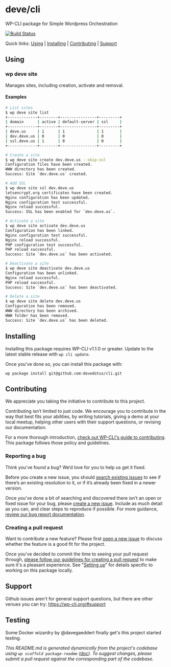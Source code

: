 deve/cli
========

WP-CLI package for Simple Wordpress Orchestration

[![Build Status](https://travis-ci.org/devedotus/cli.svg?branch=master)](https://travis-ci.org/devedotus/cli)

Quick links: [Using](#using) | [Installing](#installing) | [Contributing](#contributing) | [Support](#support)

## Using
### wp deve site <command>
Manages sites, including creation, activate and removal.
#### Examples
```sh
# List sites
$ wp deve site list
+-------------+--------+----------------+---------+
| domain      | active | default-server | ssl     |
+-------------+--------+----------------+---------+
| deve.us     | 1      | 1              | 1       |
| dev.deve.us | 0      | 0              | 0       |
| ssl.deve.us | 1      | 0              | 0       |
+-------------+--------+----------------+---------+

# Create a site
$ wp deve site create dev.deve.us --skip-ssl
Configuration files have been created.
WWW directory has been created.
Success: Site `dev.deve.us` created.

# Add SSL
$ wp deve site ssl dev.deve.us
letsencrypt.org certificates have been created.
Nginx configuration has been updated.
Nginx configuration test successful.
Nginx reload successful.
Success: SSL has been enabled for `dev.deve.us`.

# Activate a site
$ wp deve site activate dev.deve.us
Configuration has been linked.
Nginx configuration test successful.
Nginx reload successful.
PHP configuration test successful.
PHP reload successful.
Success: Site `dev.deve.us` has been activated.

# Deactivate a site
$ wp deve site deactivate dev.deve.us
Configuration has been unlinked.
Nginx reload successful.
PHP reload successful.
Success: Site `dev.deve.us` has been deactivated.

# Delete a site
$ wp deve site delete dev.deve.us
Configuration has been removed.
WWW directory has been archived.
WWW folder has been removed.
Success: Site `dev.deve.us` has been deleted.
```

## Installing

Installing this package requires WP-CLI v1.1.0 or greater. Update to the latest stable release with `wp cli update`.

Once you've done so, you can install this package with:

    wp package install git@github.com:devedotus/cli.git

## Contributing

We appreciate you taking the initiative to contribute to this project.

Contributing isn’t limited to just code. We encourage you to contribute in the way that best fits your abilities, by writing tutorials, giving a demo at your local meetup, helping other users with their support questions, or revising our documentation.

For a more thorough introduction, [check out WP-CLI's guide to contributing](https://make.wordpress.org/cli/handbook/contributing/). This package follows those policy and guidelines.

### Reporting a bug

Think you’ve found a bug? We’d love for you to help us get it fixed.

Before you create a new issue, you should [search existing issues](https://github.com/devedotus/cli/issues?q=label%3Abug%20) to see if there’s an existing resolution to it, or if it’s already been fixed in a newer version.

Once you’ve done a bit of searching and discovered there isn’t an open or fixed issue for your bug, please [create a new issue](https://github.com/devedotus/cli/issues/new). Include as much detail as you can, and clear steps to reproduce if possible. For more guidance, [review our bug report documentation](https://make.wordpress.org/cli/handbook/bug-reports/).

### Creating a pull request

Want to contribute a new feature? Please first [open a new issue](https://github.com/devedotus/cli/issues/new) to discuss whether the feature is a good fit for the project.

Once you've decided to commit the time to seeing your pull request through, [please follow our guidelines for creating a pull request](https://make.wordpress.org/cli/handbook/pull-requests/) to make sure it's a pleasant experience. See "[Setting up](https://make.wordpress.org/cli/handbook/pull-requests/#setting-up)" for details specific to working on this package locally.

## Support

Github issues aren't for general support questions, but there are other venues you can try: https://wp-cli.org/#support

## Testing

Some Docker wizardry by @davegaeddert finally get's this project started testing.

*This README.md is generated dynamically from the project's codebase using `wp scaffold package-readme` ([doc](https://github.com/wp-cli/scaffold-package-command#wp-scaffold-package-readme)). To suggest changes, please submit a pull request against the corresponding part of the codebase.*
